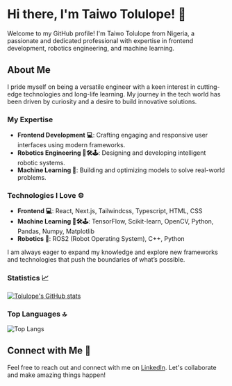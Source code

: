 # Hi there, I'm Taiwo Tolulope! 👋

Welcome to my GitHub profile! I'm Taiwo Tolulope from Nigeria, a passionate and dedicated professional with expertise in frontend development, robotics engineering, and machine learning.

## About Me

I pride myself on being a versatile engineer with a keen interest in cutting-edge technologies and long-life learning. My journey in the tech world has been driven by curiosity and a desire to build innovative solutions.

### My Expertise

- **Frontend Development 💻**: Crafting engaging and responsive user interfaces using modern frameworks.
- **Robotics Engineering 🤖🛠️🕹️**: Designing and developing intelligent robotic systems.
- **Machine Learning 🧠**: Building and optimizing models to solve real-world problems.

### Technologies I Love ⚙️

- **Frontend 💻**: React, Next.js, Tailwindcss, Typescript, HTML, CSS
- **Machine Learning 🤖🛠️🕹️**: TensorFlow, Scikit-learn, OpenCV, Python, Pandas, Numpy, Matplotlib
- **Robotics 🧠**: ROS2 (Robot Operating System), C++, Python

I am always eager to expand my knowledge and explore new frameworks and technologies that push the boundaries of what’s possible.

### Statistics 📈
[![Tolulope's GitHub stats](https://github-readme-stats.vercel.app/api?username=codeflamer&show_icons=truetheme=radical)](https://github.com/codeflamer/github-readme-stats)

### Top Languages 🔝
![Top Langs](https://github-readme-stats.vercel.app/api/top-langs/?username=codeflamer&layout=transparent)

## Connect with Me 🔗

Feel free to reach out and connect with me on [LinkedIn](https://www.linkedin.com/in/taiwotolulope). Let's collaborate and make amazing things happen!
